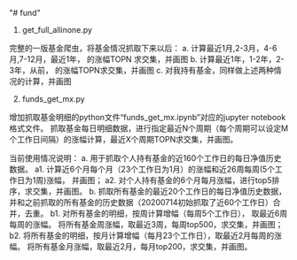"# fund" 

1. get_full_allinone.py

完整的一版基金爬虫，将基金情况抓取下来以后：
a. 计算最近1月,2-3月，4-6月,7-12月，最近1年， 的涨幅TOPN 求交集，并画图
b. 计算最近1年，1-2年，2-3年，从前， 的涨幅TOPN求交集，并画图
c. 对我持有基金，同样做上述两种情况的计算，并画图


2. funds_get_mx.py

增加抓取基金明细的python文件“funds_get_mx.ipynb”对应的jupyter notebook格式文件。
抓取基金每日明细数据，进行指定最近N个周期（每个周期可以设定M个工作日间隔）的涨幅计算，最近X个周期TOPN求交集，并画图。

当前使用情况说明：
a. 用于抓取个人持有基金的近160个工作日的每日净值历史数据。
	a1. 计算近6个月每个月（23个工作日为1月）的涨幅和近26周每周(5个工作日为1周)涨幅， 并画图；
	a2. 对个人持有基金的6个月每月涨幅，进行top5排序，求交集，并画图。
b. 抓取所有基金的最近20个工作日的每日净值历史数据，并和之前抓取的所有基金的历史数据（20200714初始抓取了近60个工作日）合并，去重。
	b1. 对所有基金的明细，按周计算增幅（每周5个工作日）， 取最近6周每周的涨幅。 将所有基金周涨幅，取最近3周，每周top500，求交集，并画图；
	b2. 将所有基金的明细，按月计算增幅（每月23个工作日），取最近2月每周的涨幅。 将所有基金月涨幅，取最近2月，每月top200，求交集，并画图。